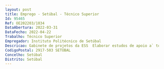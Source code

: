 ```yaml
--- 
layout: post
title: Emprego - Setúbal - Técnico Superior
Id: 95465
Ref: OE202203/1034
DataAbertura: 2022-03-31
DataFecho: 2022-04-22
Trabalho: Técnico Superior
Empregador: Instituto Politécnico de Setúbal
Descricao: Gabinete de projetos da ESS  Elaborar estudos de apoio a` tomada de decisa~o estrate´gica da Direc¸a~o nas áreas do aprovisionamento, qualidade e investigação  Apoiar o processo de aquisição de bens e serviços (aprovisionamento, solicitação de orçamentos, análise critica e propostas de aquisições)  Apoiar o desenvolvimento da Unidade de Melhoria Conti´nua da ESS IPS e ser seu membro integrante, analisar inque´ritos pedago´gicos, divulgar e elaborar relato´rios específicos desse domínio e cooperar na implementac¸a~o do SGQ  Apoiar o trabalho desenvolvido pelos centros de investigação da ESS IPS, nomeadamente, articular com os parceiros nacionais e internacionais, cooperar na elaboração de candidaturas a financiamento interno e externo, divulgação de resultados, entre outros  Apoiar o trabalho desenvolvido pelo núcleo de internacionalização da ESS, nomeadamente, secretarias as suas reuniões, articular com os parceiros nacionais e internacionais, cooperar na elaboração de documentos ou relatórios, sistematizar informação, arquivo de informação relevante.
CodigoPostal: 2917-503 SETÚBAL
Concelho: Setúbal
Distrito: Setúbal
--- 
```

